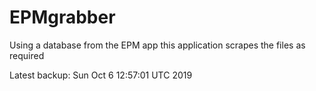 # EPMgrabber
Using a database from the EPM app this application scrapes the files as required


Latest backup: Sun Oct 6 12:57:01 UTC 2019
